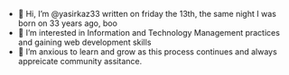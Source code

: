 - 👋 Hi, I’m @yasirkaz33 written on friday the 13th, the same night I was born on 33 years ago, boo
- 👀 I’m interested in Information and Technology Management practices and gaining web development skills
- 💞️ I’m anxious to learn and grow as this process continues and always appreicate community assitance.

<!---
yasirkaz33/yasirkaz33 is a ✨ special ✨ repository because its `README.md` (this file) appears on your GitHub profile.
You can click the Preview link to take a look at your changes.
--->
